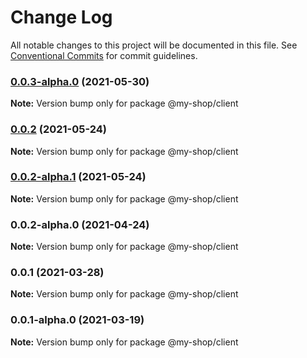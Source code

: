 # Change Log

All notable changes to this project will be documented in this file.
See [Conventional Commits](https://conventionalcommits.org) for commit guidelines.

### [0.0.3-alpha.0](https://github.com/anass-nadir/my-shop/compare/@my-shop/client@0.0.2...@my-shop/client@0.0.3-alpha.0) (2021-05-30)

**Note:** Version bump only for package @my-shop/client

### [0.0.2](https://github.com/anass-nadir/my-shop/compare/@my-shop/client@0.0.2-alpha.1...@my-shop/client@0.0.2) (2021-05-24)

**Note:** Version bump only for package @my-shop/client

### [0.0.2-alpha.1](https://github.com/anass-nadir/my-shop/compare/@my-shop/client@0.0.2-alpha.0...@my-shop/client@0.0.2-alpha.1) (2021-05-24)

**Note:** Version bump only for package @my-shop/client

### 0.0.2-alpha.0 (2021-04-24)

**Note:** Version bump only for package @my-shop/client

### 0.0.1 (2021-03-28)

**Note:** Version bump only for package @my-shop/client

### 0.0.1-alpha.0 (2021-03-19)

**Note:** Version bump only for package @my-shop/client
